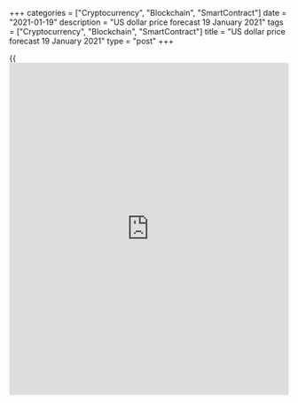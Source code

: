 +++
categories = ["Cryptocurrency", "Blockchain", "SmartContract"]
date = "2021-01-19"
description = "US dollar price forecast 19 January 2021"
tags = ["Cryptocurrency", "Blockchain", "SmartContract"]
title = "US dollar price forecast 19 January 2021"
type = "post"
+++

{{<iframe id="large-banner" src="https://www.bounty.group/#slide=17.0" width="100%" height="600" scrolling="no" style="border: 0px solid rgb(216, 221, 230); border-radius: 3px;">}}

2021-01-19

2021-01-19

Dollar is dressed for the season. Forecast as of 19.01.2021Dmitri
Demidenko

Janet Yellen’s speech to Congress and Joe Biden’s inauguration could
give a new impetus to the EURUSD and determine the future trend. Let us
discuss the Forex outlook and make up a [EURUSD][1] trading plan.

## Weekly US dollar fundamental forecast

When making investment decisions, traders often use patterns –
regularities that occur in the past and are likely to work in the
future. What should you do if the patterns indicate opposite directions
for a future asset price? Should you avoid trading at all or choose one
pattern and ignore another one? Will the [EURUSD][1] be trading
according to the seasonal factor or the [options](https://www.fixpro.org/post/options-liquidity/) market? Should you enter
a trade now or wait for a better time?

I offer a statistical analysis with a fundamental element in the
LiteForex blog at the end of each month. I explore the seasonal pattern
of G10 currencies' trends. In [December][2], I noted that January was a
favorable period for the US dollar. For example, the [EURUSD][1] closed
in the red zone in 29 cases out of 45 in January 1975-2020. Nordea
Markets notes that after the US President's inauguration, starting in
1974, the euro or its analog fell against the greenback in 9 cases out
of 12. Before the inauguration, there are usually many talks about the
stimulus; traders buy risky currencies on the rumor and, next, sell them
on the fact.

### [EURUSD][1] reaction to the US presidential inaugurations



 _Source_ _: Nordea Markets_

The seasonal factor signals the euro correction to continue, which is
confirmed by excessive US dollar shorts in the derivatives market. In
the week ended January 12, hedge funds boosted the dollar shorts to the
highest level since March 2018. A lot could have changed until January
18, when the [EURUSD][1] dropped to the middle of figure 20.

On the other hand, the USD net shorts were around all-time highs for a
long time in the 2000s. And the USD was falling then. Besides, another
pattern, the [options](https://www.fixpro.org/post/options-liquidity/) market indicators signal the [EURUSD][1] correction
to end soon. The difference between yearly and monthly dollar risk
reversals is again negative, which has always resulted in the USD drop
since September.

### Dynamics of USD and the difference between risk reversals



 _Source_ _: Bloomberg_

Janet Yellen's commitment to a strong dollar [policy](https://www.fintechee.com/policy/) can hardly be used
as a trading pattern. Since 1995, the American administrations have
consistently adhered to a strong dollar. However, before Donald Trump,
nobody publicly spoke about the benefits of a weak door. According to
the Wall Street Journal insider, the new Treasury Secretary will say
that the markets should determine the greenback's value relative to
other currencies. According to the Australia & New Zealand Banking
Group, this phrase means that the White House may be aiming at the
dollar weakening.

### Weekly [EURUSD][1] trading plan

Janet Yellen’s speech to the Congress in an attempt to pass a $1.9
trillion stimulus package and Joe Biden’s inauguration are just events,
which should confirm a trading pattern. If the [EURUSD][1] goes down
below 1.205, the correction should run deeper. If the bulls hold the
price above 1.208, the uptrend could recover. However, the euro’s rally
won’t be easy.



## Price chart of EURUSD in real time mode

The content of this article reflects the author’s opinion and does not
necessarily reflect the official position of LiteForex. The material
published on this page is provided for informational purposes only and
should not be considered as the provision of investment advice for the
purposes of Directive 2004/39/EC.

Rate this article:

{{value}}

( {{count}} {{title}} )

   1. my.liteforex.com/trading/chart?symbol=EURUSD&returnUrl=true
   2. www.liteforex.com/blog/analysts-opinions/forex-in-january-is-dollar-back-in-the-game/